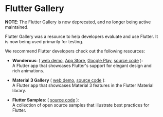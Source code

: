 # Flutter Gallery

**NOTE**: The Flutter Gallery is now deprecated, and no longer being active maintained.

Flutter Gallery was a resource to help developers evaluate and use Flutter.
It is now being used primarily for testing.

We recommend Flutter developers check out the following resources:

* **Wonderous**:
(
[web demo](https://wonderous.app/web/#/home),
[App Store](https://apps.apple.com/us/app/wonderous/id1612491897),
[Google Play](https://play.google.com/store/apps/details?id=com.gskinner.flutter.wonders),
[source code](https://github.com/gskinnerTeam/flutter-wonderous-app)
):<br>
A Flutter app that showcases Flutter's support for elegant design and rich animations.

* **Material 3 Gallery**
(
[web demo](https://flutter.github.io/samples/web/material_3_demo/),
[source code](https://github.com/flutter/samples/tree/main/material_3_demo)
):<br>
A Flutter app that showcases Material 3 features in the Flutter Material library.

* **Flutter Samples**:
(
[source code](https://github.com/flutter/samples)
):<br>
A collection of open source samples that illustrate best practices for Flutter.
